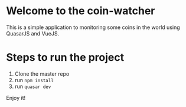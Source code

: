 # Welcome to the coin-watcher

This is a simple application to monitoring some coins in the world using QuasarJS and VueJS.

# Steps to run the project
 1. Clone the master repo
 2. run `npm install`
 3. run `quasar dev`

Enjoy it!
